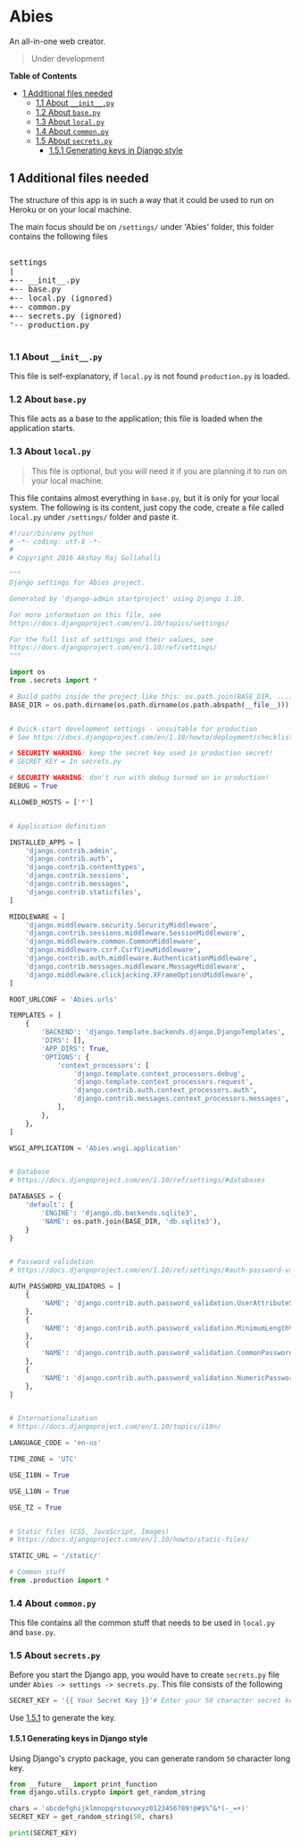 # Abies

An all-in-one web creator.

> Under development

**Table of Contents**

<!-- TOC depthFrom:2 depthTo:6 withLinks:1 updateOnSave:1 orderedList:0 -->

- [1 Additional files needed](#1-additional-files-needed)
	- [1.1 About `__init__.py`](#11-about-initpy)
	- [1.2 About `base.py`](#12-about-basepy)
	- [1.3 About `local.py`](#13-about-localpy)
	- [1.4 About `common.py`](#14-about-commonpy)
	- [1.5 About `secrets.py`](#15-about-secretspy)
		- [1.5.1 Generating keys in Django style](#151-generating-keys-in-django-style)

<!-- /TOC -->

## 1 Additional files needed

The structure of this app is in such a way that it could be used to run on Heroku or on your local machine.

The main focus should be on `/settings/` under 'Abies' folder, this folder contains the following files

<pre>

settings
|
+-- __init__.py
+-- base.py
+-- local.py (ignored)
+-- common.py
+-- secrets.py (ignored)
'-- production.py

</pre>

### 1.1 About `__init__.py`

This file is self-explanatory, if `local.py` is not found `production.py` is loaded.

### 1.2 About `base.py`

This file acts as a base to the application; this file is loaded when the application starts.

### 1.3 About `local.py`

> This file is optional, but you will need it if you are planning it to run on your local machine.

This file contains almost everything in `base.py`, but it is only for your local system. The following is its content, just copy the code, create a file called `local.py` under `/settings/` folder and paste it.

```python
#!/usr/bin/env python
# -*- coding: utf-8 -*-
#
# Copyright 2016 Akshay Raj Gollahalli

"""
Django settings for Abies project.

Generated by 'django-admin startproject' using Django 1.10.

For more information on this file, see
https://docs.djangoproject.com/en/1.10/topics/settings/

For the full list of settings and their values, see
https://docs.djangoproject.com/en/1.10/ref/settings/
"""

import os
from .secrets import *

# Build paths inside the project like this: os.path.join(BASE_DIR, ...)
BASE_DIR = os.path.dirname(os.path.dirname(os.path.abspath(__file__)))


# Quick-start development settings - unsuitable for production
# See https://docs.djangoproject.com/en/1.10/howto/deployment/checklist/

# SECURITY WARNING: keep the secret key used in production secret!
# SECRET_KEY = In secrets.py

# SECURITY WARNING: don't run with debug turned on in production!
DEBUG = True

ALLOWED_HOSTS = ['*']


# Application definition

INSTALLED_APPS = [
    'django.contrib.admin',
    'django.contrib.auth',
    'django.contrib.contenttypes',
    'django.contrib.sessions',
    'django.contrib.messages',
    'django.contrib.staticfiles',
]

MIDDLEWARE = [
    'django.middleware.security.SecurityMiddleware',
    'django.contrib.sessions.middleware.SessionMiddleware',
    'django.middleware.common.CommonMiddleware',
    'django.middleware.csrf.CsrfViewMiddleware',
    'django.contrib.auth.middleware.AuthenticationMiddleware',
    'django.contrib.messages.middleware.MessageMiddleware',
    'django.middleware.clickjacking.XFrameOptionsMiddleware',
]

ROOT_URLCONF = 'Abies.urls'

TEMPLATES = [
    {
        'BACKEND': 'django.template.backends.django.DjangoTemplates',
        'DIRS': [],
        'APP_DIRS': True,
        'OPTIONS': {
            'context_processors': [
                'django.template.context_processors.debug',
                'django.template.context_processors.request',
                'django.contrib.auth.context_processors.auth',
                'django.contrib.messages.context_processors.messages',
            ],
        },
    },
]

WSGI_APPLICATION = 'Abies.wsgi.application'


# Database
# https://docs.djangoproject.com/en/1.10/ref/settings/#databases

DATABASES = {
    'default': {
        'ENGINE': 'django.db.backends.sqlite3',
        'NAME': os.path.join(BASE_DIR, 'db.sqlite3'),
    }
}


# Password validation
# https://docs.djangoproject.com/en/1.10/ref/settings/#auth-password-validators

AUTH_PASSWORD_VALIDATORS = [
    {
        'NAME': 'django.contrib.auth.password_validation.UserAttributeSimilarityValidator',
    },
    {
        'NAME': 'django.contrib.auth.password_validation.MinimumLengthValidator',
    },
    {
        'NAME': 'django.contrib.auth.password_validation.CommonPasswordValidator',
    },
    {
        'NAME': 'django.contrib.auth.password_validation.NumericPasswordValidator',
    },
]


# Internationalization
# https://docs.djangoproject.com/en/1.10/topics/i18n/

LANGUAGE_CODE = 'en-us'

TIME_ZONE = 'UTC'

USE_I18N = True

USE_L10N = True

USE_TZ = True


# Static files (CSS, JavaScript, Images)
# https://docs.djangoproject.com/en/1.10/howto/static-files/

STATIC_URL = '/static/'

# Common stuff
from .production import *
```

### 1.4 About `common.py`

This file contains all the common stuff that needs to be used in `local.py` and `base.py`.

### 1.5 About `secrets.py`

Before you start the Django app, you would have to create `secrets.py` file under `Abies -> settings -> secrets.py`. This file consists of the following

```python
SECRET_KEY = '{{ Your Secret Key }}'# Enter your 50 character secret key
```
Use [1.5.1](#151-generating-keys-in-django-style) to generate the key.

#### 1.5.1 Generating keys in Django style

Using Django's crypto package, you can generate random `50` character long key.

```python
from __future__ import print_function
from django.utils.crypto import get_random_string

chars = 'abcdefghijklmnopqrstuvwxyz0123456789!@#$%^&*(-_=+)'
SECRET_KEY = get_random_string(50, chars)

print(SECRET_KEY)

```
